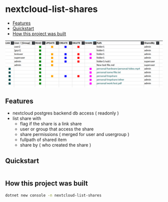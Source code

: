 # nextcloud-list-shares

- [Features](#features)
- [Quickstart](#quickstart)
- [How this project was built](#how-this-project-was-built)

![](./doc/shot.png)

## Features

- nextcloud postgres backend db access ( readonly )
- list share with
  - flag if the share is a link share
  - user or group that access the share
  - share permissions ( merged for user and usergroup )
  - fullpath of shared item
  - share by ( who created the share )

## Quickstart

```sh

```

## How this project was built

```sh
dotnet new console -n nextcloud-list-shares
```
